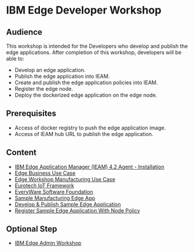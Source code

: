 # IBM Edge Developer Workshop

## Audience

This workshop is intended for the Developers who develop and publish the edge applications. 
After completion of this workshop, developers will be able to:
- Develop an edge application.
- Publish the edge application into IEAM.
- Create and publish the edge application policies into IEAM.
- Register the edge node.
- Deploy the dockerized edge application on the edge node.

## Prerequisites

- Access of docker registry to push the edge application image.
- Access of IEAM hub URL to publish the edge application.

## Content

- [IBM Edge Application Manager (IEAM) 4.2 Agent - Installation](ieam42-agent-deploy.md)
- [Edge Business Use Case](edge-usecase.md)
- [Edge Workshop Manufacturing Use Case](edge-manufacturing-usecase.md)
- [Eurotech IoT Framework](eurotech-iot-framework.md)
- [EveryWare Software Foundation](esf.md)
- [Sample Manufacturing Edge App](sample-edge-app.md)
- [Develop & Publish Sample Edge Application](sample-edge-app-publish.md)
- [Register Sample Edge Application With Node Policy](sample-edge-app-register.md)

## Optional Step

- [IBM Edge Admin Workshop](edge-workshop-admin.md)